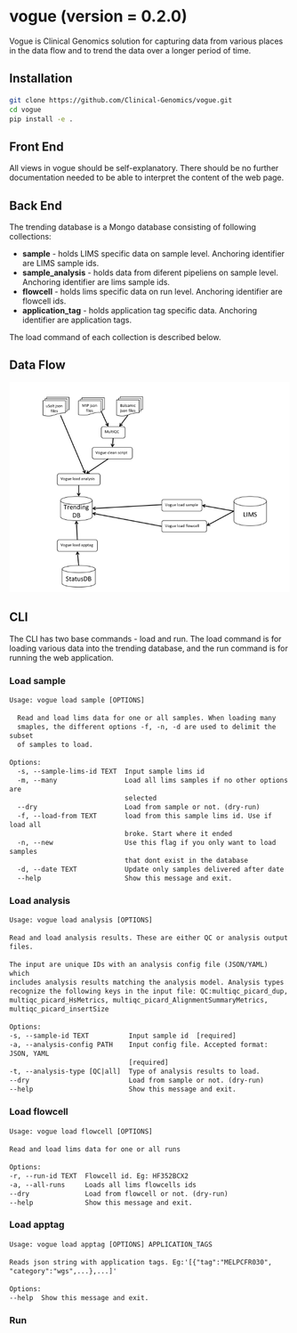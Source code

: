 # vogue (**version** = 0.2.0)

Vogue is Clinical Genomics solution for capturing data from various places in the data flow and to trend the data over a longer period of time.

## Installation


```bash
git clone https://github.com/Clinical-Genomics/vogue.git
cd vogue
pip install -e .
```

## Front End
All views in vogue should be self-explanatory. There should be no further documentation needed to be able to interpret the content of the web page.

## Back End
The trending database is a Mongo database consisting of following collections:

- **sample** - holds LIMS specific data on sample level. Anchoring identifier are LIMS sample ids.
- **sample_analysis** - holds data from diferent pipeliens on sample level. Anchoring identifier are lims sample ids.
- **flowcell** - holds lims specific data on run level. Anchoring identifier are flowcell ids.
- **application_tag** - holds application tag specific data. Anchoring identifier are application tags.

The load command of each collection is described below.

## Data Flow
<p align="center">
		<img src="artwork/data_flow.png">
</p>

## CLI
The CLI has two base commands - load and run. The load command is for loading various data into the trending database, and the run command is for running the web application.

### Load sample
```
Usage: vogue load sample [OPTIONS]

  Read and load lims data for one or all samples. When loading many
  smaples, the different options -f, -n, -d are used to delimit the subset
  of samples to load.

Options:
  -s, --sample-lims-id TEXT  Input sample lims id
  -m, --many                 Load all lims samples if no other options are
                             selected
  --dry                      Load from sample or not. (dry-run)
  -f, --load-from TEXT       load from this sample lims id. Use if load all
                             broke. Start where it ended
  -n, --new                  Use this flag if you only want to load samples
                             that dont exist in the database
  -d, --date TEXT            Update only samples delivered after date
  --help                     Show this message and exit.
  ```
  
  ### Load analysis
  ```
  Usage: vogue load analysis [OPTIONS]

  Read and load analysis results. These are either QC or analysis output
  files.

  The input are unique IDs with an analysis config file (JSON/YAML) which
  includes analysis results matching the analysis model. Analysis types
  recognize the following keys in the input file: QC:multiqc_picard_dup,
  multiqc_picard_HsMetrics, multiqc_picard_AlignmentSummaryMetrics,
  multiqc_picard_insertSize

Options:
  -s, --sample-id TEXT          Input sample id  [required]
  -a, --analysis-config PATH    Input config file. Accepted format: JSON, YAML
                                [required]
  -t, --analysis-type [QC|all]  Type of analysis results to load.
  --dry                         Load from sample or not. (dry-run)
  --help                        Show this message and exit.
  ```
  
  ### Load flowcell
  
  ```
  Usage: vogue load flowcell [OPTIONS]

  Read and load lims data for one or all runs

Options:
  -r, --run-id TEXT  Flowcell id. Eg: HF352BCX2
  -a, --all-runs     Loads all lims flowcells ids
  --dry              Load from flowcell or not. (dry-run)
  --help             Show this message and exit.
  ```
  
  ### Load apptag
  
  ```
  Usage: vogue load apptag [OPTIONS] APPLICATION_TAGS

  Reads json string with application tags. Eg:'[{"tag":"MELPCFR030",
  "category":"wgs",...},...]'

Options:
  --help  Show this message and exit.
  ```
  
### Run



